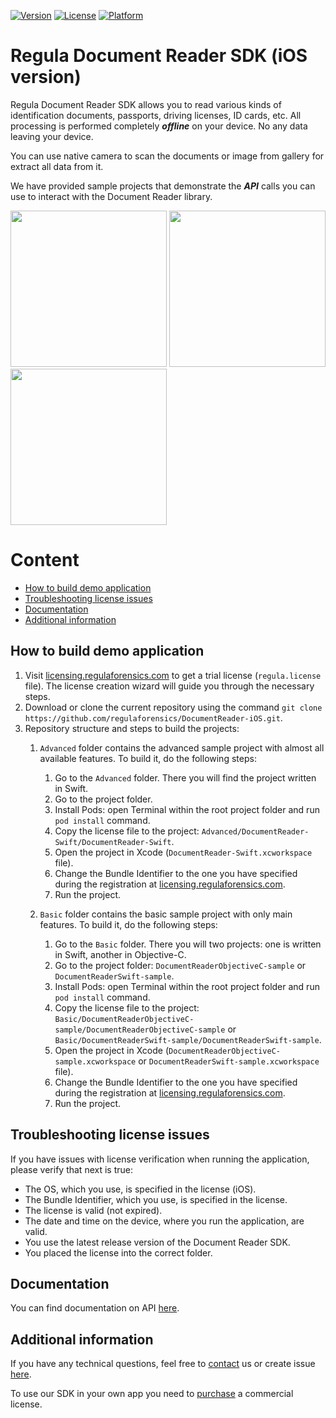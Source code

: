 [![Version](https://img.shields.io/cocoapods/v/DocumentReader.svg?style=flat)](http://cocoapods.org/pods/DocumentReader)
[![License](https://img.shields.io/cocoapods/l/DocumentReader.svg?style=flat)](http://cocoapods.org/pods/DocumentReader)
[![Platform](https://img.shields.io/cocoapods/p/DocumentReader.svg?style=flat)](http://cocoapods.org/pods/DocumentReader)

# Regula Document Reader SDK (iOS version)
Regula Document Reader SDK allows you to read various kinds of identification documents, passports, driving licenses, ID cards, etc. All processing is performed completely ***offline*** on your device. No any data leaving your device.

You can use native camera to scan the documents or image from gallery for extract all data from it.

We have provided sample projects that demonstrate the ***API*** calls you can use to interact with the Document Reader library.

<img src="https://img.regulaforensics.com/Screenshots/SDK-5.0/iPhone_XS_Max_1.jpg" width="250"> <img src="https://img.regulaforensics.com/Screenshots/SDK-5.0/iPhone_XS_Max_2.jpg" width="250"> <img src="https://img.regulaforensics.com/Screenshots/SDK-5.0/iPhone_XS_Max_3.jpg" width="250">

# Content
* [How to build demo application](#how-to-build-demo-application)
* [Troubleshooting license issues](#troubleshooting-license-issues)
* [Documentation](#documentation)
* [Additional information](#additional-information)

## How to build demo application
1. Visit [licensing.regulaforensics.com](https://licensing.regulaforensics.com) to get a trial license (`regula.license` file). The license creation wizard will guide you through the necessary steps.
1. Download or clone the current repository using the command `git clone https://github.com/regulaforensics/DocumentReader-iOS.git`.
1. Repository structure and steps to build the projects:
    1. `Advanced` folder contains the advanced sample project with almost all available features. To build it, do the following steps:
        1. Go to the `Advanced` folder. There you will find the project written in Swift.
        1. Go to the project folder.
        1. Install Pods: open Terminal within the root project folder and run `pod install` command.
        1. Copy the license file to the project: `Advanced/DocumentReader-Swift/DocumentReader-Swift`.
        1. Open the project in Xcode (`DocumentReader-Swift.xcworkspace` file).
        1. Change the Bundle Identifier to the one you have specified during the registration at [licensing.regulaforensics.com](https://licensing.regulaforensics.com).
        1. Run the project.
    
    1. `Basic` folder contains the basic sample project with only main features. To build it, do the following steps:
        1. Go to the `Basic` folder. There you will two projects: one is written in Swift, another in Objective-C.
        1. Go to the project folder: `DocumentReaderObjectiveC-sample` or `DocumentReaderSwift-sample`.
        1. Install Pods: open Terminal within the root project folder and run `pod install` command.
        1. Copy the license file to the project: `Basic/DocumentReaderObjectiveC-sample/DocumentReaderObjectiveC-sample` or `Basic/DocumentReaderSwift-sample/DocumentReaderSwift-sample`.
        1. Open the project in Xcode (`DocumentReaderObjectiveC-sample.xcworkspace` or `DocumentReaderSwift-sample.xcworkspace` file).
        1. Change the Bundle Identifier to the one you have specified during the registration at [licensing.regulaforensics.com](https://licensing.regulaforensics.com).
        1. Run the project.

## Troubleshooting license issues
If you have issues with license verification when running the application, please verify that next is true:
* The OS, which you use, is specified in the license (iOS).
* The Bundle Identifier, which you use, is specified in the license.
* The license is valid (not expired).
* The date and time on the device, where you run the application, are valid.
* You use the latest release version of the Document Reader SDK.
* You placed the license into the correct folder.

## Documentation
You can find documentation on API [here](https://docs.regulaforensics.com/ios).

## Additional information
If you have any technical questions, feel free to [contact](mailto:ios.support@regulaforensics.com) us or create issue [here](https://github.com/regulaforensics/DocumentReader-iOS/issues).

To use our SDK in your own app you need to [purchase](https://pipedrivewebforms.com/form/394a3706041290a04fbd0d18e7d7810f1841159) a commercial license.
